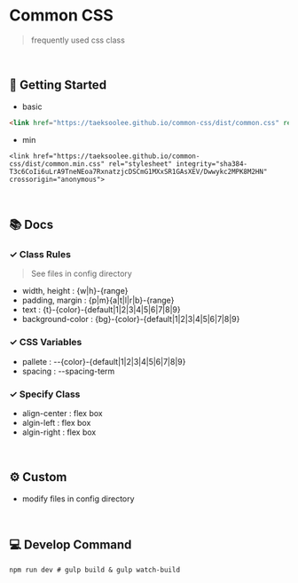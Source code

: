 # Common CSS
> frequently used css class
<br />

## 🚀 Getting Started
- basic
``` html
<link href="https://taeksoolee.github.io/common-css/dist/common.css" rel="stylesheet" integrity="sha384-T3c6CoIi6uLrA9TneNEoa7RxnatzjcDSCmG1MXxSR1GAsXEV/Dwwykc2MPK8M2HN" crossorigin="anonymous">
```
- min
```
<link href="https://taeksoolee.github.io/common-css/dist/common.min.css" rel="stylesheet" integrity="sha384-T3c6CoIi6uLrA9TneNEoa7RxnatzjcDSCmG1MXxSR1GAsXEV/Dwwykc2MPK8M2HN" crossorigin="anonymous">
```
<br />

## 📚 Docs
### ✓ Class Rules
> See files in config directory 
- width, height : {w|h}-{range}
- padding, margin : {p|m}{a|t|l|r|b}-{range}
- text : {t}-{color}-{default|1|2|3|4|5|6|7|8|9}
- background-color : {bg}-{color}-{default|1|2|3|4|5|6|7|8|9}

### ✓ CSS Variables
- pallete : --{color}-{default|1|2|3|4|5|6|7|8|9}
- spacing : --spacing-term

### ✓ Specify Class
- align-center : flex box
- algin-left : flex box
- algin-right : flex box
<br />

## ⚙️ Custom
- modify files in config directory
<br />

## 💻 Develop Command
``` shell
npm run dev # gulp build & gulp watch-build
```
<br />
